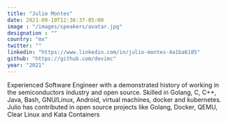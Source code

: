 ```yaml
---
title: "Julio Montes"
date: 2021-09-10T12:36:37-05:00
image : "/images/speakers/avatar.jpg"
designation : ""
country: "mx"
twitter: ""
linkedin: "https://www.linkedin.com/in/julio-montes-4a1ba6105"
github: "https://github.com/devimc"
year: "2021"
---
```


Experienced Software Engineer with a demonstrated history of working in the semiconductors industry and open source. Skilled in Golang, C, C++, Java, Bash, GNU/Linux, Android, virtual machines, docker and kubernetes. Julio has contributed in open source projects like Golang, Docker, QEMU, Clear Linux and Kata Containers